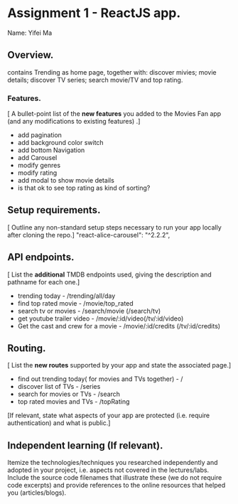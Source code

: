 # Assignment 1 - ReactJS app.

Name: Yifei Ma

## Overview.

contains Trending as home page, together with: discover mivies; movie details; discover TV series; search movie/TV and top rating.

### Features.
[ A bullet-point list of the __new features__ you added to the Movies Fan app (and any modifications to existing features) .]

+ add pagination
+ add background color switch
+ add bottom Navigation
+ add Carousel
+ modify genres
+ modify rating
+ add modal to show movie details
+ is that ok to see top rating as kind of sorting?

## Setup requirements.

[ Outline any non-standard setup steps necessary to run your app locally after cloning the repo.]
"react-alice-carousel": "^2.2.2",

## API endpoints.

[ List the __additional__ TMDB endpoints used, giving the description and pathname for each one.] 
+ trending today - /trending/all/day
+ find top rated movie - /movie/top_rated
+ search tv or movies - /search/movie (/search/tv)
+ get youtube trailer video - /movie/:id/video(/tv/:id/video)
+ Get the cast and crew for a movie - /movie/:id/credits (/tv/:id/credits)


## Routing.

[ List the __new routes__ supported by your app and state the associated page.]

+ find out trending today( for movies and TVs together) - /
+ discover list of TVs - /series
+ search for movies or TVs - /search
+ top rated movies and TVs - /topRating


[If relevant, state what aspects of your app are protected (i.e. require authentication) and what is public.]

## Independent learning (If relevant).

Itemize the technologies/techniques you researched independently and adopted in your project, 
i.e. aspects not covered in the lectures/labs. Include the source code filenames that illustrate these 
(we do not require code excerpts) and provide references to the online resources that helped you (articles/blogs).